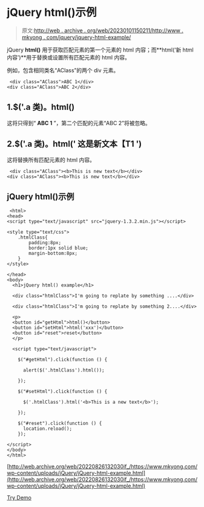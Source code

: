 # jQuery html()示例

> 原文:[http://web . archive . org/web/20230101150211/http://www . mkyong . com/jquery/jquery-html-example/](http://web.archive.org/web/20230101150211/http://www.mkyong.com/jquery/jquery-html-example/)

jQuery **html()** 用于获取匹配元素的第一个元素的 html 内容；而**html(‘新 html 内容’)**用于替换或设置所有匹配元素的 html 内容。

例如，包含相同类名“AClass”的两个 div 元素。

```
 <div class="AClass">ABC 1</div>
<div class="AClass">ABC 2</div> 
```

## 1.$('.a 类)。html()

这将只得到“ **ABC 1** ”，第二个匹配的元素“ABC 2”将被忽略。

## 2.$('.a 类)。html(' **这是新文本【T1 ')**

这将替换所有匹配元素的 html 内容。

```
 <div class="AClass"><b>This is new text</b></div>
<div class="AClass"><b>This is new text</b></div> 
```

## jQuery html()示例

```
 <html>
<head>
<script type="text/javascript" src="jquery-1.3.2.min.js"></script>

<style type="text/css">
	.htmlClass{
		padding:8px;
		border:1px solid blue;
		margin-bottom:8px;
	}
</style>

</head>
<body>
  <h1>jQuery html() example</h1>

  <div class="htmlClass">I'm going to replate by something ....</div>

  <div class="htmlClass">I'm going to replate by something 2....</div>

  <p>
  <button id="getHtml">html()</button>
  <button id="setHtml">html('xxx')</button>
  <button id="reset">reset</button>
  </p>

  <script type="text/javascript">

    $("#getHtml").click(function () {

	  alert($('.htmlClass').html());

    });

    $("#setHtml").click(function () {

	  $('.htmlClass').html('<b>This is a new text</b>');

    });

    $("#reset").click(function () {
	  location.reload();
    });

</script>
</body>
</html> 
```

[http://web.archive.org/web/20220826132030if_/https://www.mkyong.com/wp-content/uploads/jQuery/jQuery-html-example.html](http://web.archive.org/web/20220826132030if_/https://www.mkyong.com/wp-content/uploads/jQuery/jQuery-html-example.html)

[Try Demo](http://web.archive.org/web/20220826132030/http://www.mkyong.com/wp-content/uploads/jQuery/jQuery-html-example.html)<input type="hidden" id="mkyong-current-postId" value="5129">
